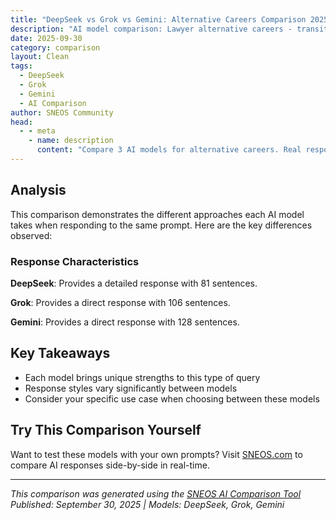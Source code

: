 ```yaml
---
title: "DeepSeek vs Grok vs Gemini: Alternative Careers Comparison 2025"
description: "AI model comparison: Lawyer alternative careers - transition from legal practice successfully..."
date: 2025-09-30
category: comparison
layout: Clean
tags:
  - DeepSeek
  - Grok
  - Gemini
  - AI Comparison
author: SNEOS Community
head:
  - - meta
    - name: description
      content: "Compare 3 AI models for alternative careers. Real responses from DeepSeek, Grok, Gemini with detailed analysis."
---
```


<ChatComparison
  title="DeepSeek vs Grok vs Gemini: Alternative Careers Comparison 2025"
  prompt="Lawyer alternative careers - transition from legal practice successfully"
  :responses='{
    "DeepSeek": "Of course. Transitioning from a legal career is a common and very achievable goal. The skills you\u0027ve honed as a lawyer\u2014analytical reasoning, project management, persuasive communication, and meticulous attention to detail\u2014are highly valued across numerous industries.\n\nThe key to a successful transition is to reframe your identity from \u0022lawyer\u0022 to \u0022problem-solver with a legal background.\u0022\n\nHere is a comprehensive guide to alternative careers for lawyers, broken down by category and strategy.\n\n---\n\n### Part 1: Mindset \u0026 Strategy for a Successful Transition\n\n1.  **Conduct a Self-Assessment:** Before looking at roles, look at yourself.\n    *   **What do you enjoy?** Do you like drafting, negotiating, strategizing, managing people, public speaking, or deep research?\n    *   **What do you dislike?** Is it the billable hour, the adversarial nature, the repetitive documents, or the high-pressure deadlines?\n    *   **Identify Your Transferable Skills:** Make a list beyond \u0022legal research and writing.\u0022 Think: conflict resolution, risk management, compliance, due diligence, stakeholder management, and data analysis.\n\n2.  **Reframe Your Narrative:** Stop saying \u0022I\u0027m a lawyer looking to leave the law.\u0022 Start saying: **\u0022I\u0027m a [Problem-Solver/Strategist/Project Manager] with a specialized background in law, seeking to apply my skills in a [new industry/role].\u0022**\n\n3.  **Network Strategically:** Your network is your most valuable asset.\n    *   **Informational Interviews:** Reach out to people in roles or industries that interest you. Ask about their day-to-day, required skills, and how they got there. **Do not ask for a job** in the first conversation.\n    *   **Leverage LinkedIn:** Follow companies and influencers in your target field. Engage with their content. Update your profile to highlight transferable skills, not just legal expertise.\n\n4.  **Be Prepared for a Learning Curve and a Potential Pay Cut:** Some roles may offer comparable pay, but others, especially at entry-level in a new field, may not. View it as an investment in your long-term happiness and career growth.\n\n---\n\n### Part 2: High-Potential Alternative Career Categories\n\nHere are some of the most common and rewarding paths for former lawyers.\n\n#### Category 1: In-House \u0026 Business-Adjacent Roles\n*These roles allow you to be a strategic partner rather than just an advisor.*\n\n*   **Compliance Officer / Manager:** A natural fit. You develop and implement programs to ensure the company complies with laws and regulations. Industries: Financial Services, Healthcare, Tech, Pharma.\n*   **Contract Manager / Specialist:** Manage the lifecycle of company contracts (drafting, negotiation, execution). Less adversarial than litigation and more focused on business enablement.\n*   **Corporate Development / M\u0026A Analyst:** Your due diligence and deal-structuring experience is directly applicable. You\u0027ll help identify, evaluate, and execute acquisitions and partnerships.\n*   **Human Resources:** Specialize in **Employee Relations** or as an **HR Business Partner**. Your understanding of employment law, investigation skills, and conflict resolution are perfect for this field.\n\n#### Category 2: Tech \u0026 Innovation\n*The tech industry highly values structured thinkers who can navigate complex regulatory environments.*\n\n*   **Privacy Officer / Data Protection Counsel:** With GDPR, CCPA, and other privacy laws, this is a booming field. You develop and oversee data privacy programs.\n*   **Product Counsel / Legal Ops:** Advise product teams on legal risk from the design stage. **Legal Operations** involves using tech and process improvement to make legal teams more efficient.\n*   **Contracts Lifecycle Management (CLM) Consultant:** Work for a tech company (like Ironclad or DocuSign) to help other legal departments implement their software. You understand the client\u0027s pain points intimately.\n*   **Trust \u0026 Safety Manager:** Develop policies and processes for content moderation, user safety, and platform integrity on social media or online marketplaces.\n\n#### Category 3: Finance \u0026 Investing\n*Leverage your analytical and risk-assessment skills in a fast-paced environment.*\n\n*   **Investment Banking Analyst (especially in M\u0026A or Restructuring):** Intense hours, but your ability to analyze companies and manage complex processes is a huge asset.\n*   **Venture Capital / Private Equity Associate:** Evaluate potential investments, conduct due diligence, and help portfolio companies with legal and strategic challenges. Your network from representing startups or funds can be a door-opener.\n*   **Compliance at a Financial Institution:** A very stable and well-compensated path. Roles exist in Anti-Money Laundering (AML), Know Your Customer (KYC), and general regulatory compliance.\n\n#### Category 4: Entrepreneurship \u0026 Content\n*For those who want to build something of their own or leverage their expertise creatively.*\n\n*   **Legal Tech Founder:** Identify a pain point you experienced in practice and build a solution for it.\n*   **Consultant:** Offer your expertise on a project basis in areas like compliance, e-discovery, litigation readiness, or contract process review.\n*   **Writer / Journalist / Analyst:** Legal training is excellent preparation for rigorous research and clear writing. Cover the legal industry, a specific business sector, or policy for a news outlet, research firm, or blog.\n*   **Professional Speaker / Trainer:** Develop workshops on topics like negotiation, ethics, compliance, or legal writing for corporate audiences.\n\n#### Category 5: Public Interest \u0026 Government\n*Shift your focus to policy and the public good.*\n\n*   **Policy Analyst / Lobbyist:** Work for a corporation, non-profit, or trade association to analyze and influence legislation and regulation.\n*   **Government Agency Roles:** Work at the SEC, FTC, FCC, or a myriad of other agencies in enforcement, policy, or advisory capacities.\n*   **Non-Profit Management:** Your project management and governance skills are invaluable for running or managing programs at a non-profit organization.\n\n---\n\n### Part 3: Actionable First Steps You Can Take Today\n\n1.  **Update Your LinkedIn Profile \u0026 Resume:**\n    *   **LinkedIn Headline:** Change it from \u0022Lawyer at XYZ Firm\u0022 to something like \u0022Compliance \u0026 Risk Management Professional | Former Big Law Attorney\u0022 or \u0022Strategic Advisor Skilled in Contract Negotiation \u0026 M\u0026A Due Diligence.\u0022\n    *   **Resume:** De-emphasize \u0022legal\u0022 jargon. Use business language. For example, change \u0022Drafted motions for summary judgment\u0022 to \u0022Developed persuasive, evidence-based arguments to resolve complex disputes efficiently.\u0022\n\n2.  **Identify 3 People for Informational Interviews:** Think of a law school classmate who left practice, a client in a role you admire, or a 2nd-degree connection on LinkedIn. Send a polite, concise message requesting 15-20 minutes of their time.\n\n3.  **Take an Online Course:** Bolster your resume with a certificate in a new area. Platforms like Coursera, edX, and LinkedIn Learning offer courses in:\n    *   **Project Management (PMP/CAPM)**\n    *   **Data Analytics**\n    *   **Compliance (CCEP)**\n    *   **Privacy (CIPP)**\n\n4.  **Join a Professional Association:** Groups like the **Association of Corporate Counsel (ACC)** have valuable resources and networking events, even if you\u0027re not yet in-house. For compliance, look at the **Society of Corporate Compliance and Ethics (SCCE)**.\n\n### Success Story Inspiration\n\n*   **The Litigator to Product Manager:** A litigation associate tired of the conflict used his deep understanding of e-discovery pain points to get a job at a legal tech startup, eventually becoming a Product Manager defining the product\u0027s features.\n*   **The Corporate Lawyer to Startup COO:** A corporate associate who spent years advising startups on fundraising and operations was recruited by a client to be their Chief Operating Officer, leveraging her strategic and deal-making skills.\n*   **The IP Lawyer to Content Strategist:** An IP lawyer with a passion for writing started a blog on tech law, built an audience, and was hired as a content strategist for a major tech company\u0027s marketing team.\n\nRemember, your legal career is not a life sentence; it\u0027s a powerful launchpad. The skills you\u0027ve developed are your greatest asset. By being strategic, reframing your experience, and networking effectively, you can successfully transition into a fulfilling and rewarding new career.",
    "Grok": "Transitioning from a career in legal practice to an alternative career can be both rewarding and challenging. Lawyers often possess a unique skill set\u2014analytical thinking, problem-solving, research, negotiation, and communication skills\u2014that can be applied to a wide range of industries and roles. Below is a detailed guide to help you explore alternative career paths and transition successfully from legal practice:\n\n---\n\n### Step 1: Self-Assessment and Goal Setting\nBefore diving into a new career, take time to reflect on your interests, skills, and long-term goals.\n- **Identify Transferable Skills:** Recognize the skills you\u2019ve developed as a lawyer, such as critical thinking, attention to detail, contract drafting, conflict resolution, and client management.\n- **Evaluate Your Interests:** What aspects of law do you enjoy (e.g., research, advocacy, policy)? What frustrates you (e.g., billable hours, stress)? Are there industries or hobbies you\u2019re passionate about outside of law?\n- **Clarify Your Priorities:** Are you seeking better work-life balance, higher income, creative freedom, or a sense of purpose? Define what \u201Csuccess\u201D means to you in a new career.\n- **Assess Financial Needs:** Consider whether you can afford a career switch that might involve a pay cut or additional training.\n\n**Tool:** Take career assessment tests like the Myers-Briggs Type Indicator (MBTI) or StrengthsFinder to better understand your personality and strengths.\n\n---\n\n### Step 2: Explore Alternative Career Paths\nLawyers can pivot to numerous fields. Here are some common and emerging alternative careers for lawyers, grouped by skill alignment and industry:\n\n#### 1. Business and Corporate Roles\nLawyers often excel in business roles due to their understanding of contracts, compliance, and risk management.\n- **Corporate Compliance Officer:** Ensure companies adhere to laws and regulations.\n- **Human Resources (HR) Manager:** Handle workplace policies, employee relations, and conflict resolution.\n- **Business Consultant/Management Consultant:** Advise organizations on strategy, operations, or legal risks (firms like McKinsey or Deloitte often value legal backgrounds).\n- **Entrepreneur/Startup Founder:** Use your legal knowledge to start a business, especially in legal tech or consulting.\n\n#### 2. Policy, Government, and Advocacy\nIf you\u2019re passionate about social impact or public service, these roles may align with your values.\n- **Policy Analyst/Advisor:** Work for government agencies, think tanks, or NGOs to shape legislation or public policy.\n- **Lobbyist:** Advocate for specific causes or organizations to influence policy.\n- **Nonprofit Leadership:** Lead or manage programs for charities or advocacy groups (e.g., executive director roles).\n\n#### 3. Writing, Media, and Communications\nLawyers often have strong writing and storytelling skills, making these fields a natural pivot.\n- **Legal Journalist/Content Creator:** Write articles, books, or blogs about legal issues for outlets like Law360 or create educational content on platforms like YouTube or LinkedIn.\n- **Technical Writer:** Draft manuals, policies, or reports for companies in tech, healthcare, or finance.\n- **Public Relations (PR) Specialist:** Manage communications and branding for organizations, leveraging your ability to craft persuasive messages.\n\n#### 4. Education and Training\nIf you enjoy mentorship or teaching, education can be a fulfilling path.\n- **Law Professor or Lecturer:** Teach at universities or law schools (may require further academic credentials).\n- **Corporate Trainer:** Teach employees about compliance, ethics, or workplace policies.\n- **Career Coach for Lawyers:** Help other attorneys transition to new careers using your experience.\n\n#### 5. Technology and Legal Tech\nWith the rapid growth of legal tech, lawyers with tech-savvy skills can thrive in this space.\n- **Legal Tech Consultant/Product Manager:** Work for companies like Clio, DocuSign, or Relativity to develop tools for law firms and legal departments.\n- **Data Privacy Officer:** Advise companies on data protection laws like GDPR or CCPA.\n- **Ediscovery Specialist:** Manage electronic evidence in litigation, often for tech or legal consulting firms.\n\n#### 6. Finance and Real Estate\nLawyers with transactional experience can pivot to finance or property-related roles.\n- **Financial Analyst/Advisor:** Work in investment banking, wealth management, or corporate finance (may require additional certifications like CFA).\n- **Real Estate Consultant/Broker:** Use knowledge of property law to assist clients in real estate transactions.\n- **Risk Manager:** Assess and mitigate financial or operational risks for organizations.\n\n#### 7. Creative and Non-Traditional Roles\nIf you want to step away from structured environments, consider creative or entrepreneurial paths.\n- **Author/Screenwriter:** Write novels, memoirs, or scripts (legal thrillers are a popular genre for ex-lawyers).\n- **Mediator/Conflict Resolution Specialist:** Help parties resolve disputes outside of court.\n- **Life Coach or Counselor:** Use your listening and problem-solving skills to guide individuals (may require additional training).\n\n---\n\n### Step 3: Build Relevant Skills and Credentials\nDepending on the career path you choose, you may need to upskill or earn certifications.\n- **Certifications and Courses:** Look into programs tailored to your target industry. For example:\n  - Business: MBA, project management certification (PMP), or financial modeling courses.\n  - Tech: Coding bootcamps, data analytics courses, or certifications in cybersecurity or AI.\n  - Writing: Creative writing workshops or journalism courses.\n- **Networking and Mentorship:** Join industry-specific groups on LinkedIn, attend conferences, and seek mentors who have made similar transitions.\n- **Volunteering or Internships:** Gain hands-on experience in a new field through part-time or volunteer work while still practicing law.\n\n**Tip:** Highlight your legal background as a unique strength, but tailor your resume and cover letter to emphasize relevant skills for the new role.\n\n---\n\n### Step 4: Leverage Your Legal Network\nYour existing network can be a powerful tool in transitioning.\n- **Inform Colleagues and Clients:** Let trusted contacts know you\u2019re exploring new opportunities\u2014they may have leads or referrals.\n- **Join Professional Groups:** Engage with organizations like the American Bar Association (ABA) or local bar associations, which often have resources for career transitions.\n- **Alumni Networks:** Reach out to alumni from your law school or undergraduate program for advice or job opportunities.\n\n---\n\n### Step 5: Address Common Challenges\nTransitioning careers can come with hurdles. Here\u2019s how to tackle them:\n- **Fear of Starting Over:** Remember that your legal skills give you a strong foundation\u2014focus on transferable abilities rather than seeing it as a \u201Creset.\u201D\n- **Pay Cut Concerns:** If a pay cut is unavoidable, create a financial plan to manage the transition (e.g., savings, part-time legal work).\n- **Identity Shift:** Leaving law may feel like losing a part of your identity. Reframe the change as an expansion of your skills and purpose.\n- **Lack of Experience:** Start with roles or industries adjacent to law (e.g., compliance, HR) to ease the transition while building new expertise.\n\n---\n\n### Step 6: Consider Hybrid or Part-Time Options\nIf you\u2019re not ready to leave law entirely, explore hybrid or part-time roles to test the waters.\n- **Contract Attorney/Freelance Legal Work:** Take on project-based legal work while pursuing a side career.\n- **In-House Counsel with Broader Responsibilities:** Move to a corporate role where legal expertise is just one part of the job (e.g., overseeing operations or strategy).\n- **Consulting:** Offer legal consulting services while exploring other fields.\n\n---\n\n### Success Stories and Inspiration\n- **From Lawyer to Author:** Many lawyers, like John Grisham, have become bestselling authors by drawing on their legal experiences.\n- **From Lawyer to Tech Entrepreneur:** Lawyers have founded legal tech startups like LegalZoom, leveraging their insight into pain points in the legal industry.\n- **From Lawyer to Policy Advocate:** Barack Obama, a former lawyer, transitioned into public service and politics, showing the power of legal training in leadership roles.\n\n---\n\n### Step 7: Take Action\n- **Set a Timeline:** Decide whether you\u2019ll transition gradually (e.g., over 1-2 years) or make a clean break.\n- **Create a Portfolio:** Document relevant skills or projects (e.g., writing samples, business plans) to showcase to potential employers.\n- **Apply and Iterate:** Start applying for roles, and use feedback from interviews to refine your approach.\n\n---\n\n### Resources for Transitioning Lawyers\n- **Books:**\n  - *What Color Is Your Parachute?* by Richard N. Bolles \u2013 A classic career transition guide.\n  - *The Lawyer\u2019s Career Change Handbook* by Hindi Greenberg \u2013 Tailored advice for attorneys.\n- **Websites:**\n  - LeavingLaw.com \u2013 Resources and community for lawyers seeking new careers.\n  - JD Careers Out There (JDCOT) \u2013 Videos and advice on alternative careers for JDs.\n- **Podcasts:**\n  - \u201CThe Former Lawyer Podcast\u201D \u2013 Stories and tips from ex-lawyers.\n  - \u201CJDHD\u201D \u2013 Focuses on career pivots for lawyers with ADHD or unique challenges.\n\n---\n\n### Final Thoughts\nTransitioning from legal practice to an alternative career requires introspection, planning, and persistence, but it\u2019s entirely achievable. Your legal background is a powerful asset that can open doors in diverse fields. Whether you\u2019re seeking a better work-life balance, a creative outlet, or a new challenge, take incremental steps, lean on your network, and remain open to learning. Many lawyers have successfully pivoted to fulfilling careers\u2014 you can too.\n\nIf you have a specific career path in mind or need more tailored advice, feel free to ask for further details!",
    "Gemini": "Okay, you\u0027re a lawyer looking to transition out of traditional practice. That\u0027s a common and very achievable goal! Many lawyers have successfully pivoted to fulfilling and lucrative alternative careers. Here\u0027s a breakdown of potential paths, the skills that translate, and how to make the switch successfully:\n\n**I. Leveraging Legal Skills Directly (Adjacent Roles):**\n\nThese options often require less retraining and allow you to leverage your existing legal knowledge and experience.\n\n*   **Compliance Officer/Manager:**\n    *   **What it is:** Develops, implements, and oversees compliance programs to ensure a company adheres to laws, regulations, and internal policies.\n    *   **Why it fits:** Lawyers are experts in understanding and interpreting regulations.  Due diligence, risk assessment, investigation skills are invaluable.\n    *   **How to transition:**  Focus on experience in regulatory areas relevant to the specific industry (e.g., healthcare, finance, environmental). Consider certifications like Certified Compliance \u0026 Ethics Professional (CCEP).\n\n*   **Contracts Manager/Administrator:**\n    *   **What it is:**  Drafts, reviews, negotiates, and manages contracts throughout their lifecycle.\n    *   **Why it fits:**  Directly uses contract law knowledge and negotiation skills.\n    *   **How to transition:**  Highlight contract drafting/review experience.  Consider a certificate in contract management (e.g., from the National Contract Management Association - NCMA).\n\n*   **Legal Technology:**\n    *   **What it is:** Working for legal tech companies in roles such as product management, sales, marketing, training, or customer success.\n    *   **Why it fits:** Understanding the legal industry\u0027s needs and challenges.  Ability to translate complex legal concepts into understandable terms for non-lawyers.\n    *   **How to transition:** Network with people in legal tech, attend industry events, and demonstrate your interest in technology.  Consider courses or certifications in project management or relevant software.\n\n*   **Paralegal/Legal Assistant Management:**\n    *   **What it is:** Overseeing and managing paralegal or legal assistant teams.\n    *   **Why it fits:**  Leadership, mentoring, and organizational skills developed in legal practice.\n    *   **How to transition:** Emphasize supervisory experience, training abilities, and project management skills.\n\n*   **Mediator/Arbitrator:**\n    *   **What it is:**  Facilitating dispute resolution between parties.\n    *   **Why it fits:**  Strong communication, negotiation, and analytical skills.  Knowledge of legal principles.\n    *   **How to transition:**  Obtain mediation/arbitration training and certification.  Network with experienced mediators and arbitrators.\n\n*   **Legal Recruiting:**\n    *   **What it is:**  Placing lawyers in law firms and companies.\n    *   **Why it fits:**  Deep understanding of the legal market, attorney skills, and firm culture.\n    *   **How to transition:**  Network with legal recruiters.  Demonstrate your knowledge of the legal landscape.\n\n*   **Expert Witness/Consultant:**\n    *   **What it is:**  Providing expert testimony or consulting services on legal matters within your area of expertise.\n    *   **Why it fits:**  Deep knowledge and experience in a specific legal field.\n    *   **How to transition:**  Market your expertise to law firms and companies.  Network with attorneys in your field.\n\n*   **Corporate Secretary/Governance Role:**\n    *   **What it is:**  Ensuring a company complies with corporate governance regulations and maintains accurate records.\n    *   **Why it fits:**  Understanding of corporate law, compliance, and regulatory requirements.\n    *   **How to transition:**  Highlight experience with corporate governance matters.\n\n**II. Utilizing Transferable Skills (Broader Roles):**\n\nThese roles leverage the valuable skills you\u0027ve developed as a lawyer but may require more significant re-skilling or a different industry.\n\n*   **Business Development/Sales:**\n    *   **What it is:**  Identifying and pursuing new business opportunities.\n    *   **Why it fits:**  Lawyers are skilled at persuasion, communication, and building relationships.  Ability to understand complex business issues.\n    *   **How to transition:**  Highlight client management and business development experience.  Consider sales training or courses.\n\n*   **Project Management:**\n    *   **What it is:**  Planning, executing, and closing projects on time and within budget.\n    *   **Why it fits:**  Lawyers are often responsible for managing complex cases and projects.  Strong organizational and analytical skills.\n    *   **How to transition:**  Obtain project management certification (e.g., PMP).  Highlight project management experience on your resume.\n\n*   **Management Consulting:**\n    *   **What it is:**  Advising businesses on strategy, operations, and other management issues.\n    *   **Why it fits:**  Analytical skills, problem-solving abilities, and ability to communicate effectively.\n    *   **How to transition:**  Target consulting firms that value legal experience.  Network with consultants.\n\n*   **Financial Analysis/Investment Banking:**\n    *   **What it is:**  Analyzing financial data and providing investment advice.\n    *   **Why it fits:**  Analytical skills, attention to detail, and understanding of financial regulations (especially if you worked in a relevant area like securities law).\n    *   **How to transition:**  Obtain financial certifications (e.g., CFA).  Take courses in finance and accounting.\n\n*   **Entrepreneurship:**\n    *   **What it is:** Starting your own business.\n    *   **Why it fits:** Lawyers are risk-averse, problem solvers, and hard workers.  They also have a good understanding of contracts and legal issues.\n    *   **How to transition:** Develop a business plan, secure funding, and seek mentorship from experienced entrepreneurs.\n\n*   **Writing/Editing:**\n    *   **What it is:**  Writing or editing articles, books, or other content.\n    *   **Why it fits:**  Lawyers are skilled writers and communicators.\n    *   **How to transition:**  Build a portfolio of writing samples.  Consider freelance writing opportunities.\n\n*   **Teaching/Academia:**\n    *   **What it is:**  Teaching law or related subjects at a university or college.\n    *   **Why it fits:**  Deep knowledge of law and ability to communicate effectively.\n    *   **How to transition:**  Obtain a higher degree (e.g., LLM, SJD).  Gain teaching experience.\n\n*   **Real Estate Development/Investment:**\n    *   **What it is:**  Developing or investing in real estate projects.\n    *   **Why it fits:** Understanding of property law, contracts, and finance.\n    *   **How to transition:** Take courses in real estate development or finance. Network with real estate professionals.\n\n*   **Human Resources:**\n    *   **What it is:**  Managing employee relations, recruitment, and compliance with employment laws.\n    *   **Why it fits:**  Understanding of employment law and HR regulations.\n    *   **How to transition:**  Obtain HR certification (e.g., SHRM-CP, SHRM-SCP).  Highlight experience with employee relations or compliance.\n\n**III. Key Considerations for a Successful Transition:**\n\n*   **Identify Your \u0022Why\u0022:**  Why are you leaving legal practice? What are you passionate about? What are your values?  Understanding your motivations will help you choose the right path.\n*   **Assess Your Skills:**  Make a list of your legal skills (research, writing, negotiation, analysis, etc.) and transferable skills (communication, problem-solving, leadership, etc.).\n*   **Research Industries and Roles:**  Explore different industries and roles that align with your skills and interests.  Read job descriptions and talk to people who work in those fields.\n*   **Network Strategically:**  Attend industry events, join professional organizations, and connect with people on LinkedIn.  Informational interviews are invaluable for learning about different careers.\n*   **Re-Skill or Up-Skill:**  Identify any skills gaps and take courses, workshops, or certifications to fill them.\n*   **Tailor Your Resume and Cover Letter:**  Highlight the skills and experience that are most relevant to the target role.  Use keywords from the job description.\n*   **Consider a \u0022Stepping Stone\u0022 Role:**  If you can\u0027t immediately land your dream job, consider a role that will allow you to gain relevant experience and build your network.\n*   **Be Patient:**  The transition process can take time.  Don\u0027t get discouraged if you don\u0027t find the perfect job right away.\n*   **Prepare for the Interview:**  Practice answering common interview questions and be prepared to explain why you\u0027re leaving legal practice and why you\u0027re interested in the new role.  Highlight your transferable skills and how they will benefit the employer.\n*   **Update Your LinkedIn Profile:**  Make sure your LinkedIn profile is up-to-date and highlights your skills and experience.  Use keywords that are relevant to your target role.\n* **Address concerns:** Be ready to address potential employer concerns about your career change. Show enthusiasm, willingness to learn, and the value you bring.  Emphasize that your legal background provides a unique and valuable perspective.\n* **Don\u0027t Burn Bridges:** Maintain professional relationships with former colleagues and employers. You never know when you might need their help or advice.\n\n**Examples of Successful Transitions:**\n\n*   **Litigator to Compliance Officer:**  A litigator with experience in healthcare regulations transitioned to a compliance officer role at a hospital.\n*   **Corporate Lawyer to Business Development Manager:** A corporate lawyer with experience in mergers and acquisitions transitioned to a business development manager role at a software company.\n*   **Real Estate Attorney to Real Estate Developer:**  A real estate attorney started their own real estate development company.\n\n**Important Resources:**\n\n*   **LinkedIn:**  Use LinkedIn to network with people in your target industry and find job postings.\n*   **Industry Associations:**  Join professional organizations in your target industry.\n*   **Career Counseling:**  Consider working with a career counselor who specializes in helping lawyers transition to alternative careers.\n*   **Online Courses:**  Take online courses to learn new skills and knowledge.\n*   **Books and Articles:**  Read books and articles about career transitions and alternative careers for lawyers.\n\n**The key takeaway is to be proactive, strategic, and persistent. With careful planning and execution, you can successfully transition from legal practice to a fulfilling and rewarding new career.** Good luck!\n"
  }'
  published-date="12:50"
/>

## Analysis

This comparison demonstrates the different approaches each AI model takes when responding to the same prompt. Here are the key differences observed:

### Response Characteristics

**DeepSeek**: Provides a detailed response with 81 sentences. 

**Grok**: Provides a direct response with 106 sentences. 

**Gemini**: Provides a direct response with 128 sentences. 

## Key Takeaways

- Each model brings unique strengths to this type of query
- Response styles vary significantly between models
- Consider your specific use case when choosing between these models

## Try This Comparison Yourself

Want to test these models with your own prompts? Visit [SNEOS.com](https://sneos.com) to compare AI responses side-by-side in real-time.

---

*This comparison was generated using the [SNEOS AI Comparison Tool](https://sneos.com)*
*Published: September 30, 2025 | Models: DeepSeek, Grok, Gemini*
